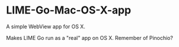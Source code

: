 LIME-Go-Mac-OS-X-app
====================

A simple WebView app for OS X.

Makes LIME Go run as a "real" app on OS X. Remember of Pinochio? 
